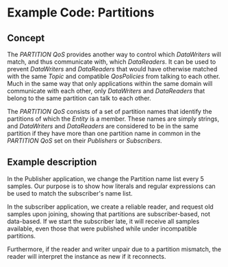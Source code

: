 # Example Code: Partitions

## Concept

The *PARTITION QoS* provides another way to control which *DataWriters* will
match, and thus communicate with, which *DataReaders*. It can be used to prevent
*DataWriters* and *DataReaders* that would have otherwise matched with the same
*Topic* and compatible *QosPolicies* from talking to each other. Much in the
same way that only applications within the same domain will communicate with
each other, only *DataWriters* and *DataReaders* that belong to the same
partition can talk to each other.

The *PARTITION QoS* consists of a set of partition names that identify the
partitions of which the *Entity* is a member. These names are simply strings,
and *DataWriters* and *DataReaders* are considered to be in the same partition
if they have more than one partition name in common in the *PARTITION QoS* set
on their *Publishers* or *Subscribers*.

## Example description

In the Publisher application, we change the Partition name list every 5 samples.
Our purpose is to show how literals and regular expressions can be used to match
the subscriber's name list.

In the subscriber application, we create a reliable reader, and request old
samples upon joining, showing  that partitions are subscriber-based, not
data-based. If we start the subscriber late, it will receive all samples
available, even those that were published while under incompatible partitions.

Furthermore, if the reader and writer unpair due to a partition mismatch, the
reader will interpret the instance as new if it reconnects.
